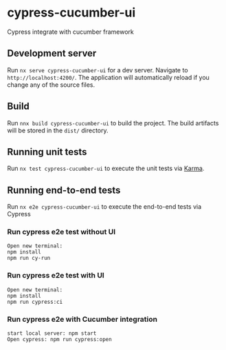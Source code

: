 # cypress-cucumber-ui
 
Cypress integrate with cucumber framework

## Development server

Run `nx serve cypress-cucumber-ui` for a dev server. Navigate to `http://localhost:4200/`. The application will automatically reload if you change any of the source files.


## Build

Run `nnx build cypress-cucumber-ui` to build the project. The build artifacts will be stored in the `dist/` directory.

## Running unit tests

Run `nx test cypress-cucumber-ui` to execute the unit tests via [Karma](https://karma-runner.github.io).

## Running end-to-end tests

Run `nx e2e cypress-cucumber-ui` to execute the end-to-end tests via Cypress

### Run cypress e2e test without UI
```
Open new terminal:
npm install
npm run cy-run
```

### Run cypress e2e test with UI
```
Open new terminal:
npm install
npm run cypress:ci

```
### Run cypress e2e with Cucumber integration
```
start local server: npm start
Open cypress: npm run cypress:open

